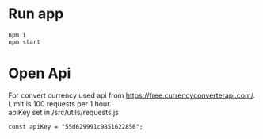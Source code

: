 # Run app

```
npm i
npm start
```

# Open Api 

For convert currency used api from https://free.currencyconverterapi.com/. Limit is 100 requests per 1 hour.<br />
apiKey set in /src/utils/requests.js 

```
const apiKey = "55d629991c9851622856";
```
